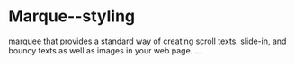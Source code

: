 # Marque--styling
marquee that provides a standard way of creating scroll texts, slide-in, and bouncy texts as well as images in your web page. ...
